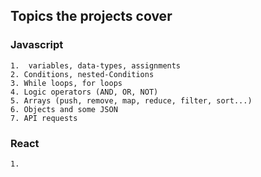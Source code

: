 
## Topics the projects cover

### Javascript
    1.  variables, data-types, assignments
    2. Conditions, nested-Conditions
    3. While loops, for loops
    4. Logic operators (AND, OR, NOT)
    5. Arrays (push, remove, map, reduce, filter, sort...)
    6. Objects and some JSON
    7. API requests
### React
    1. 
